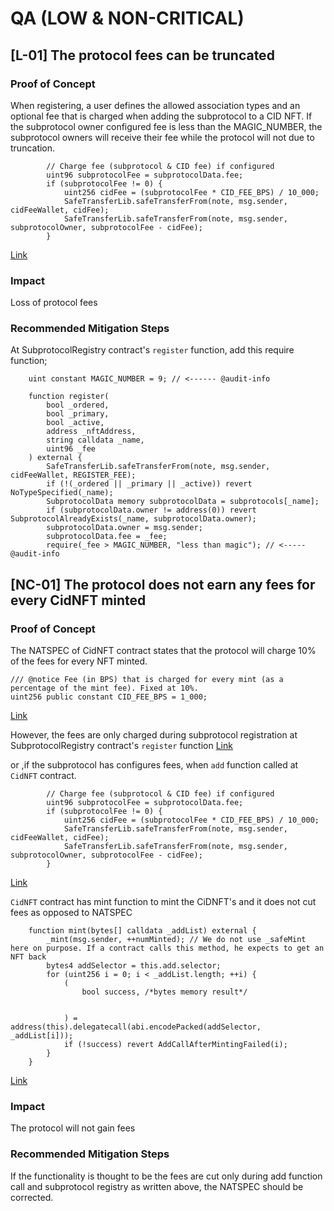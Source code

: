 # QA (LOW & NON-CRITICAL)

## [L-01] The protocol fees can be truncated

### Proof of Concept
When registering, a user defines the allowed association types and an optional fee that is charged when adding the subprotocol to a CID NFT. If the subprotocol owner configured fee is less than the MAGIC_NUMBER, the subprotocol owners will receive their fee while the protocol will not due to truncation.

```solidity
        // Charge fee (subprotocol & CID fee) if configured
        uint96 subprotocolFee = subprotocolData.fee;
        if (subprotocolFee != 0) {
            uint256 cidFee = (subprotocolFee * CID_FEE_BPS) / 10_000;
            SafeTransferLib.safeTransferFrom(note, msg.sender, cidFeeWallet, cidFee);
            SafeTransferLib.safeTransferFrom(note, msg.sender, subprotocolOwner, subprotocolFee - cidFee);
        }
```

[Link](https://github.com/code-423n4/2023-01-canto-identity/blob/dff8e74c54471f5f3b84c217848234d474477d82/src/CidNFT.sol#L188-L194)



### Impact
Loss of protocol fees 
### Recommended Mitigation Steps
At SubprotocolRegistry contract's `register` function, add this require function;

```solidity
    uint constant MAGIC_NUMBER = 9; // <------ @audit-info

    function register(
        bool _ordered,
        bool _primary,
        bool _active,
        address _nftAddress,
        string calldata _name,
        uint96 _fee
    ) external {
        SafeTransferLib.safeTransferFrom(note, msg.sender, cidFeeWallet, REGISTER_FEE);
        if (!(_ordered || _primary || _active)) revert NoTypeSpecified(_name);
        SubprotocolData memory subprotocolData = subprotocols[_name];
        if (subprotocolData.owner != address(0)) revert SubprotocolAlreadyExists(_name, subprotocolData.owner);
        subprotocolData.owner = msg.sender;
        subprotocolData.fee = _fee;
        require(_fee > MAGIC_NUMBER, "less than magic"); // <----- @audit-info
```


## [NC-01] The protocol does not earn any fees for every CidNFT minted

### Proof of Concept
The NATSPEC of CidNFT contract states that the protocol will charge 10% of the fees for every NFT minted. 

>
    /// @notice Fee (in BPS) that is charged for every mint (as a percentage of the mint fee). Fixed at 10%.
    uint256 public constant CID_FEE_BPS = 1_000;
[Link](https://github.com/code-423n4/2023-01-canto-identity/blob/dff8e74c54471f5f3b84c217848234d474477d82/src/CidNFT.sol#L16-L17)

However, the fees are only charged during subprotocol registration at SubprotocolRegistry contract's `register` function
[Link](https://github.com/code-423n4/2023-01-canto-identity/blob/dff8e74c54471f5f3b84c217848234d474477d82/src/SubprotocolRegistry.sol#L87)

or ,if the subprotocol has configures fees, when `add` function called at `CidNFT` contract.
```solidity
        // Charge fee (subprotocol & CID fee) if configured
        uint96 subprotocolFee = subprotocolData.fee;
        if (subprotocolFee != 0) {
            uint256 cidFee = (subprotocolFee * CID_FEE_BPS) / 10_000;
            SafeTransferLib.safeTransferFrom(note, msg.sender, cidFeeWallet, cidFee);
            SafeTransferLib.safeTransferFrom(note, msg.sender, subprotocolOwner, subprotocolFee - cidFee);
        }
```

[Link](https://github.com/code-423n4/2023-01-canto-identity/blob/dff8e74c54471f5f3b84c217848234d474477d82/src/CidNFT.sol#L188-L194)

`CidNFT` contract has mint function to mint the CiDNFT's and it does not cut fees as opposed to NATSPEC
```solidity
    function mint(bytes[] calldata _addList) external {
        _mint(msg.sender, ++numMinted); // We do not use _safeMint here on purpose. If a contract calls this method, he expects to get an NFT back
        bytes4 addSelector = this.add.selector;
        for (uint256 i = 0; i < _addList.length; ++i) {
            (
                bool success, /*bytes memory result*/


            ) = address(this).delegatecall(abi.encodePacked(addSelector, _addList[i]));
            if (!success) revert AddCallAfterMintingFailed(i);
        }
    }
```
[Link](https://github.com/code-423n4/2023-01-canto-identity/blob/dff8e74c54471f5f3b84c217848234d474477d82/src/CidNFT.sol#L147-L157)


### Impact
The protocol will not gain fees

### Recommended Mitigation Steps
If the functionality is thought to be the fees are cut only during add function call and subprotocol registry as written above, the NATSPEC should be corrected.



